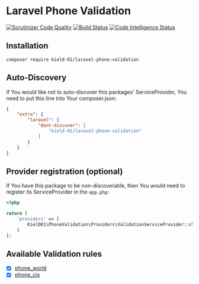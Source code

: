 # Laravel Phone Validation

[![Scrutinizer Code Quality](https://scrutinizer-ci.com/g/KielD-01/laravel-phone-validation/badges/quality-score.png?b=master)](https://scrutinizer-ci.com/g/KielD-01/laravel-phone-validation/?branch=master)
[![Build Status](https://scrutinizer-ci.com/g/KielD-01/laravel-phone-validation/badges/build.png?b=master)](https://scrutinizer-ci.com/g/KielD-01/laravel-phone-validation/build-status/master)
[![Code Intelligence Status](https://scrutinizer-ci.com/g/KielD-01/laravel-phone-validation/badges/code-intelligence.svg?b=master)](https://scrutinizer-ci.com/code-intelligence)


## Installation

`composer require kield-01/laravel-phone-validation`

## Auto-Discovery

If You would like not to auto-discover this packages' ServiceProvider, You need to put this line into Your
composer.json:

```json
{
	"extra": {
		"laravel": {
			"dont-discover": [
				"kield-01/laravel-phone-validation"
			]
		}
	}
}
```

## Provider registration (optional)
If You have this package to be non-discoverable, then You would need to register its ServiceProvider in the `app.php`:

```php
<?php

return [
    'providers' => [
        KielD01\PhoneValidation\Providers\ValidationServiceProvider::class,    
    ]   
];

```

## Available Validation rules

- [x] [phone_world](src/Providers/ValidationServiceProvider.php#L23)     
- [x] [phone_cis](src/Providers/ValidationServiceProvider.php#L30)   
